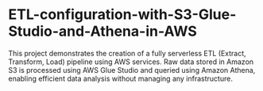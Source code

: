 # ETL-configuration-with-S3-Glue-Studio-and-Athena-in-AWS
This project demonstrates the creation of a fully serverless ETL (Extract, Transform, Load) pipeline using AWS services. Raw data stored in Amazon S3 is processed using AWS Glue Studio and queried using Amazon Athena, enabling efficient data analysis without managing any infrastructure.
